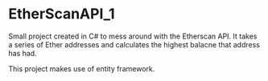 # EtherScanAPI_1
Small project created in C# to mess around with the Etherscan API. It takes a series of Ether addresses and calculates the highest balacne that address has had.


This project makes use of entity framework. 

